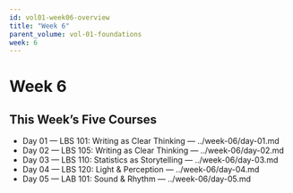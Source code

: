 ```yaml
---
id: vol01-week06-overview
title: "Week 6"
parent_volume: vol-01-foundations
week: 6
---
```


# Week 6

## This Week’s Five Courses
- Day 01 — LBS 101: Writing as Clear Thinking — ../week-06/day-01.md
- Day 02 — LBS 105: Writing as Clear Thinking — ../week-06/day-02.md
- Day 03 — LBS 110: Statistics as Storytelling — ../week-06/day-03.md
- Day 04 — LBS 120: Light & Perception — ../week-06/day-04.md
- Day 05 — LAB 101: Sound & Rhythm — ../week-06/day-05.md

